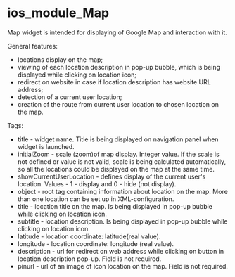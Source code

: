 # ios_module_Map
Map widget is intended for displaying of Google Map and interaction with it.

General features:

- locations display on the map;
- viewing of each location description in pop-up bubble, which is being displayed while clicking on location icon;
- redirect on website in case if location description has website URL address;
- detection of a current user location;
- creation of the route from current user location to chosen location on the map.

Tags:

- title - widget name. Title is being displayed on navigation panel when widget is launched.
- initialZoom - scale (zoom)of map display. Integer value. If the scale is not defined or value is not valid, scale is being calculated automatically, so all the locations could be displayed on the map at the same time.
- showCurrentUserLocation - defines display of the current user's location. Values - 1 - display and 0 - hide (not display).
- object - root tag containing information about location on the map. More than one location can be set up in XML-configuration.
 - title - location title on the map. Is being displayed in pop-up bubble while clicking on location icon.
 - subtitle - location description. Is being displayed in pop-up bubble while clicking on location icon.
 - latitude - location coordinate: latitude(real value).
 - longitude - location coordinate: longitude (real value).
 - description - url for redirect on web address while clicking on button in location description pop-up. Field is not required.
 - pinurl - url of an image of icon location on the map. Field is not required.
